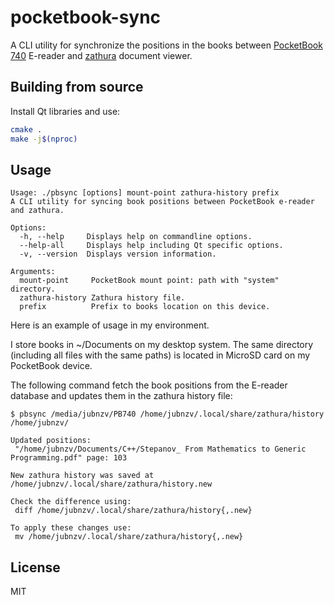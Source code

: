 # pocketbook-sync

A CLI utility for synchronize the positions in the books between [PocketBook 740](https://pocketbook.ru/shop/ustroystva/pocketbook-740-chernyy/) E-reader and [zathura](https://pwmt.org/projects/zathura/) document viewer.

## Building from source

Install Qt libraries and use:

```bash
cmake .
make -j$(nproc)
```

## Usage

```
Usage: ./pbsync [options] mount-point zathura-history prefix
A CLI utility for syncing book positions between PocketBook e-reader and zathura.

Options:
  -h, --help     Displays help on commandline options.
  --help-all     Displays help including Qt specific options.
  -v, --version  Displays version information.

Arguments:
  mount-point     PocketBook mount point: path with "system" directory.
  zathura-history Zathura history file.
  prefix          Prefix to books location on this device.
```

Here is an example of usage in my environment.

I store books in ~/Documents on my desktop system. The same directory (including all files with the same paths) is located in MicroSD card on my PocketBook device.

The following command fetch the book positions from the E-reader database and updates them in the zathura history file:

```
$ pbsync /media/jubnzv/PB740 /home/jubnzv/.local/share/zathura/history /home/jubnzv/

Updated positions:
 "/home/jubnzv/Documents/C++/Stepanov_ From Mathematics to Generic Programming.pdf" page: 103

New zathura history was saved at /home/jubnzv/.local/share/zathura/history.new

Check the difference using:
 diff /home/jubnzv/.local/share/zathura/history{,.new}

To apply these changes use:
 mv /home/jubnzv/.local/share/zathura/history{,.new}
```

## License
MIT
